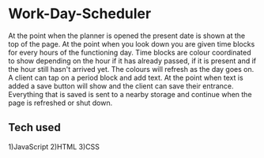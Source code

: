 # Work-Day-Scheduler

At the point when the planner is opened the present date is shown at the top of the page. At the point when you look down you are given time blocks for every hours of the functioning day. Time blocks are colour coordinated to show depending on the hour if it has already passed, if it is present and if the hour still hasn't arrived yet. The colours will refresh as the day goes on. A client can tap on a period block and add text. At the point when text is added a save button will show and the client can save their entrance. Everything that is saved is sent to a  nearby storage and continue when the page is refreshed or shut down.

## Tech used
1)JavaScript
2)HTML
3)CSS

